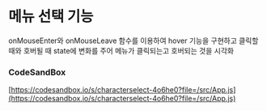 # 메뉴 선택 기능

onMouseEnter와 onMouseLeave 함수를 이용하여 hover 기능을 구현하고 클릭할 때와 호버될 때 state에 변화를 주어 메뉴가 클릭되는고 호버되는 것을 시각화

### CodeSandBox

[https://codesandbox.io/s/characterselect-4o6he0?file=/src/App.js](https://codesandbox.io/s/characterselect-4o6he0?file=/src/App.js)
